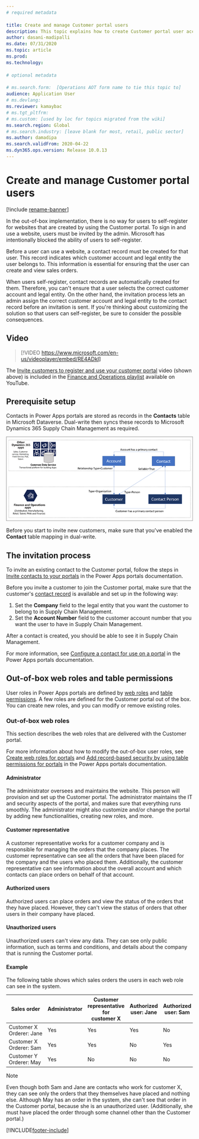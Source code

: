 ```yaml
---
# required metadata

title: Create and manage Customer portal users
description: This topic explains how to create Customer portal user accounts and set permissions for them.
author: dasani-madipalli
ms.date: 07/31/2020
ms.topic: article
ms.prod: 
ms.technology: 

# optional metadata

# ms.search.form:  [Operations AOT form name to tie this topic to]
audience: Application User
# ms.devlang: 
ms.reviewer: kamaybac
# ms.tgt_pltfrm: 
# ms.custom: [used by loc for topics migrated from the wiki]
ms.search.region: Global
# ms.search.industry: [leave blank for most, retail, public sector]
ms.author: damadipa
ms.search.validFrom: 2020-04-22
ms.dyn365.ops.version: Release 10.0.13
---
```


# Create and manage Customer portal users

[!include [rename-banner](~/includes/cc-data-platform-banner.md)]

In the out-of-box implementation, there is no way for users to self-register for websites that are created by using the Customer portal. To sign in and use a website, users must be invited by the admin. Microsoft has intentionally blocked the ability of users to self-register.

Before a user can use a website, a contact record must be created for that user. This record indicates which customer account and legal entity the user belongs to. This information is essential for ensuring that the user can create and view sales orders.

When users self-register, contact records are automatically created for them. Therefore, you can't ensure that a user selects the correct customer account and legal entity. On the other hand, the invitation process lets an admin assign the correct customer account and legal entity to the contact record before an invitation is sent. If you're thinking about customizing the solution so that users can self-register, be sure to consider the possible consequences.

## Video
> [!VIDEO https://www.microsoft.com/en-us/videoplayer/embed/RE4ADkI]

The [Invite customers to register and use your customer portal](https://youtu.be/drGUYHX9QIQ) video (shown above) is included in the [Finance and Operations playlist](https://www.youtube.com/playlist?list=PLcakwueIHoT_SYfIaPGoOhloFoCXiUSyW) available on YouTube.

## Prerequisite setup

Contacts in Power Apps portals are stored as records in the **Contacts** table in Microsoft Dataverse. Dual-write then syncs these records to Microsoft Dynamics 365 Supply Chain Management as required.

![System diagram for Customer portal contacts](media/customer-portal-contacts.png "System diagram for Customer portal contacts")

Before you start to invite new customers, make sure that you've enabled the **Contact** table mapping in dual-write.

## The invitation process

To invite an existing contact to the Customer portal, follow the steps in [Invite contacts to your portals](/powerapps/maker/portals/configure/invite-contacts) in the Power Apps portals documentation.

Before you invite a customer to join the Customer portal, make sure that the customer's [contact record](/powerapps/maker/portals/configure/configure-contacts) is available and set up in the following way:

1. Set the **Company** field to the legal entity that you want the customer to belong to in Supply Chain Management.
2. Set the **Account Number** field to the customer account number that you want the user to have in Supply Chain Management.

After a contact is created, you should be able to see it in Supply Chain Management.

For more information, see [Configure a contact for use on a portal](/powerapps/maker/portals/configure/configure-contacts) in the Power Apps portals documentation.

## Out-of-box web roles and table permissions

User roles in Power Apps portals are defined by [web roles](/powerapps/maker/portals/configure/create-web-roles) and [table permissions](/powerapps/maker/portals/configure/assign-entity-permissions). A few roles are defined for the Customer portal out of the box. You can create new roles, and you can modify or remove existing roles.

### Out-of-box web roles

This section describes the web roles that are delivered with the Customer portal.

For more information about how to modify the out-of-box user roles, see [Create web roles for portals](/powerapps/maker/portals/configure/create-web-roles) and [Add record-based security by using table permissions for portals](/powerapps/maker/portals/configure/assign-entity-permissions) in the Power Apps portals documentation.

#### Administrator

The administrator oversees and maintains the website. This person will provision and set up the Customer portal. The administrator maintains the IT and security aspects of the portal, and makes sure that everything runs smoothly. The administrator might also customize and/or change the portal by adding new functionalities, creating new roles, and more.

#### Customer representative

A customer representative works for a customer company and is responsible for managing the orders that the company places. The customer representative can see all the orders that have been placed for the company and the users who placed them. Additionally, the customer representative can see information about the overall account and which contacts can place orders on behalf of that account.

#### Authorized users

Authorized users can place orders and view the status of the orders that they have placed. However, they can't view the status of orders that other users in their company have placed.

#### Unauthorized users

Unauthorized users can't view any data. They can see only public information, such as terms and conditions, and details about the company that is running the Customer portal.

#### Example

The following table shows which sales orders the users in each web role can see in the system.

| Sales order | Administrator | Customer representative for customer&nbsp;X | Authorized user: Jane | Authorized user: Sam | Unauthorized user: May |
|---|---|---|---|---|---|
| Customer&nbsp;X Orderer:&nbsp;Jane | Yes | Yes | Yes | No | No |
| Customer&nbsp;X Orderer:&nbsp;Sam | Yes | Yes | No | Yes | No |
| Customer&nbsp;Y Orderer:&nbsp;May | Yes | No | No | No | No |

> [!NOTE]
> Even though both Sam and Jane are contacts who work for customer X, they can see only the orders that they themselves have placed and nothing else. Although May has an order in the system, she can't see that order in the Customer portal, because she is an unauthorized user. (Additionally, she must have placed the order through some channel other than the Customer portal.)


[!INCLUDE[footer-include](../../includes/footer-banner.md)]